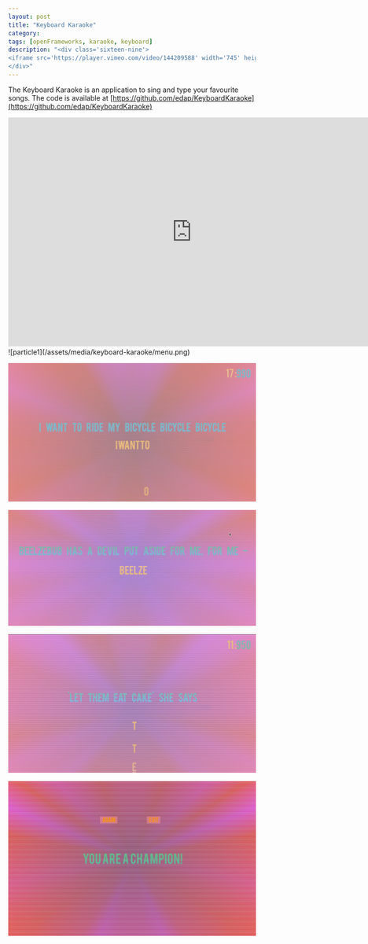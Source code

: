 ```yaml
---
layout: post
title: "Keyboard Karaoke"
category:
tags: [openFrameworks, karaoke, keyboard]
description: "<div class='sixteen-nine'>
<iframe src='https://player.vimeo.com/video/144209588' width='745' height='466' frameborder='0' webkitallowfullscreen mozallowfullscreen allowfullscreen></iframe>
</div>"
---
```

The Keyboard Karaoke is an application to sing and type your favourite songs. The code is available at [https://github.com/edap/KeyboardKaraoke](https://github.com/edap/KeyboardKaraoke)
<div class="sixteen-nine">
<iframe src="https://player.vimeo.com/video/144209588" width="745" height="466" frameborder="0" webkitallowfullscreen mozallowfullscreen allowfullscreen></iframe>
</div>
![particle1](/assets/media/keyboard-karaoke/menu.png)

![particle2](/assets/media/keyboard-karaoke/bicycle.png)

![particle3](/assets/media/keyboard-karaoke/belzebu.png)

![particle4](/assets/media/keyboard-karaoke/killer.png)

![particle6](/assets/media/keyboard-karaoke/end.png)
